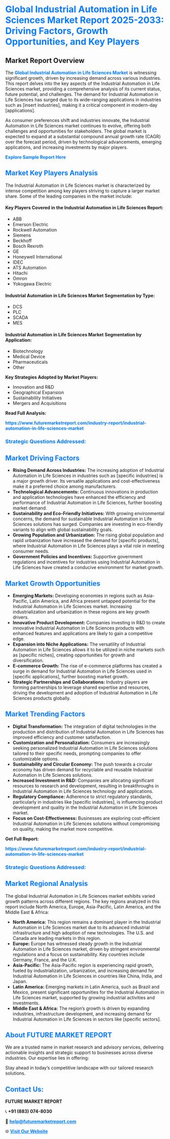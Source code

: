 <h1 style="color: #007BFF;">Global Industrial Automation in Life Sciences Market Report 2025-2033: Driving Factors, Growth Opportunities, and Key Players</h1>

<section id="overview">
<h2>Market Report Overview</h2>
<p>The <a href="https://www.futuremarketreport.com/industry-report/industrial-automation-in-life-sciences-market" style="color: #007BFF; text-decoration: none;"><strong>Global Industrial Automation in Life Sciences Market</strong></a> is witnessing significant growth, driven by increasing demand across various industries. This report delves into the key aspects of the Industrial Automation in Life Sciences market, providing a comprehensive analysis of its current status, future potential, and challenges. The demand for Industrial Automation in Life Sciences has surged due to its wide-ranging applications in industries such as [insert industries], making it a critical component in modern-day [applications].</p>
<p>As consumer preferences shift and industries innovate, the Industrial Automation in Life Sciences market continues to evolve, offering both challenges and opportunities for stakeholders. The global market is expected to expand at a substantial compound annual growth rate (CAGR) over the forecast period, driven by technological advancements, emerging applications, and increasing investments by major players.</p>
</section>

<section id="overview">
<p><a href="https://www.futuremarketreport.com/request-sample/reportId=86541" style="color: #007BFF; text-decoration: none;"><strong>Explore Sample Report Here</strong></a></p>
</section>

<section id="key-players">
<h2 style="color: #007BFF;">Market Key Players Analysis</h2>
<p>The Industrial Automation in Life Sciences market is characterized by intense competition among key players striving to capture a larger market share. Some of the leading companies in the market include:</p>
<h4>Key Players Covered in the Industrial Automation in Life Sciences Report:</h4>
<ul><li>ABB</li><li>Emerson Electric</li><li>Rockwell Automation</li><li>Siemens</li><li>Beckhoff</li><li>Bosch Rexroth</li><li>GE</li><li>Honeywell International</li><li>IDEC</li><li>ATS Automation</li><li>Hitachi</li><li>Omron</li><li>Yokogawa Electric</li></ul>
<h4>Industrial Automation in Life Sciences Market Segmentation by Type:</h4>
<ul><li>DCS</li><li>PLC</li><li>SCADA</li><li>MES</li></ul>

<h4>Industrial Automation in Life Sciences Market Segmentation by Application:</h4>
<ul><li>Biotechnology</li><li>Medical Device</li><li>Pharmaceuticals</li><li>Other</li></ul>
<p><strong>Key Strategies Adopted by Market Players:</strong></p>
<ul>
<li>Innovation and R&D</li>
<li>Geographical Expansion</li>
<li>Sustainability Initiatives</li>
<li>Mergers and Acquisitions</li>
</ul>
</section>

<section>
<p><strong>Read Full Analysis: </strong></p><a href="https://www.futuremarketreport.com/industry-report/industrial-automation-in-life-sciences-market" style="color: #007BFF; text-decoration: none;"><strong>https://www.futuremarketreport.com/industry-report/industrial-automation-in-life-sciences-market</strong></a>
<h3 style="color: #007BFF;">Strategic Questions Addressed:</h3>
</section>

<section id="driving-factors">
<h2 style="color: #007BFF;">Market Driving Factors</h2>
<ul>
<li><strong>Rising Demand Across Industries:</strong> The increasing adoption of Industrial Automation in Life Sciences in industries such as [specific industries] is a major growth driver. Its versatile applications and cost-effectiveness make it a preferred choice among manufacturers.</li>
<li><strong>Technological Advancements:</strong> Continuous innovations in production and application technologies have enhanced the efficiency and performance of Industrial Automation in Life Sciences, further boosting market demand.</li>
<li><strong>Sustainability and Eco-Friendly Initiatives:</strong> With growing environmental concerns, the demand for sustainable Industrial Automation in Life Sciences solutions has surged. Companies are investing in eco-friendly variants to align with global sustainability goals.</li>
<li><strong>Growing Population and Urbanization:</strong> The rising global population and rapid urbanization have increased the demand for [specific products], where Industrial Automation in Life Sciences plays a vital role in meeting consumer needs.</li>
<li><strong>Government Policies and Incentives:</strong> Supportive government regulations and incentives for industries using Industrial Automation in Life Sciences have created a conducive environment for market growth.</li>
</ul>
</section>

<section id="growth-opportunities">
<h2 style="color: #007BFF;">Market Growth Opportunities</h2>
<ul>
<li><strong>Emerging Markets:</strong> Developing economies in regions such as Asia-Pacific, Latin America, and Africa present untapped potential for the Industrial Automation in Life Sciences market. Increasing industrialization and urbanization in these regions are key growth drivers.</li>
<li><strong>Innovative Product Development:</strong> Companies investing in R&D to create innovative Industrial Automation in Life Sciences products with enhanced features and applications are likely to gain a competitive edge.</li>
<li><strong>Expansion into Niche Applications:</strong> The versatility of Industrial Automation in Life Sciences allows it to be utilized in niche markets such as [specific niches], creating opportunities for growth and diversification.</li>
<li><strong>E-commerce Growth:</strong> The rise of e-commerce platforms has created a surge in demand for Industrial Automation in Life Sciences used in [specific applications], further boosting market growth.</li>
<li><strong>Strategic Partnerships and Collaborations:</strong> Industry players are forming partnerships to leverage shared expertise and resources, driving the development and adoption of Industrial Automation in Life Sciences products globally.</li>
</ul>
</section>

<section id="trending-factors">
<h2 style="color: #007BFF;">Market Trending Factors</h2>
<ul>
<li><strong>Digital Transformation:</strong> The integration of digital technologies in the production and distribution of Industrial Automation in Life Sciences has improved efficiency and customer satisfaction.</li>
<li><strong>Customization and Personalization:</strong> Consumers are increasingly seeking personalized Industrial Automation in Life Sciences solutions tailored to their specific needs, prompting companies to offer customizable options.</li>
<li><strong>Sustainability and Circular Economy:</strong> The push towards a circular economy has driven demand for recyclable and reusable Industrial Automation in Life Sciences solutions.</li>
<li><strong>Increased Investment in R&D:</strong> Companies are allocating significant resources to research and development, resulting in breakthroughs in Industrial Automation in Life Sciences technology and applications.</li>
<li><strong>Regulatory Compliance:</strong> Adherence to strict regulatory standards, particularly in industries like [specific industries], is influencing product development and quality in the Industrial Automation in Life Sciences market.</li>
<li><strong>Focus on Cost-Effectiveness:</strong> Businesses are exploring cost-efficient Industrial Automation in Life Sciences solutions without compromising on quality, making the market more competitive.</li>
</ul>
</section>

<section>
<p><strong>Get Full Report: </strong></p><a href="https://www.futuremarketreport.com/industry-report/industrial-automation-in-life-sciences-market" style="color: #007BFF; text-decoration: none;"><strong>https://www.futuremarketreport.com/industry-report/industrial-automation-in-life-sciences-market</strong></a>
<h3 style="color: #007BFF;">Strategic Questions Addressed:</h3>
</section>


<section id="regional-analysis">
<h2 style="color: #007BFF;">Market Regional Analysis</h2>
<p>The global Industrial Automation in Life Sciences market exhibits varied growth patterns across different regions. The key regions analyzed in this report include North America, Europe, Asia-Pacific, Latin America, and the Middle East & Africa:</p>
<ul>
<li><strong>North America:</strong> This region remains a dominant player in the Industrial Automation in Life Sciences market due to its advanced industrial infrastructure and high adoption of new technologies. The U.S. and Canada are leading markets in this region.</li>
<li><strong>Europe:</strong> Europe has witnessed steady growth in the Industrial Automation in Life Sciences market, driven by stringent environmental regulations and a focus on sustainability. Key countries include Germany, France, and the U.K.</li>
<li><strong>Asia-Pacific:</strong> The Asia-Pacific region is experiencing rapid growth, fueled by industrialization, urbanization, and increasing demand for Industrial Automation in Life Sciences in countries like China, India, and Japan.</li>
<li><strong>Latin America:</strong> Emerging markets in Latin America, such as Brazil and Mexico, present significant opportunities for the Industrial Automation in Life Sciences market, supported by growing industrial activities and investments.</li>
<li><strong>Middle East & Africa:</strong> The region’s growth is driven by expanding industries, infrastructure development, and increasing demand for Industrial Automation in Life Sciences in sectors like [specific sectors].</li>
</ul>
</section>

<footer>
<h2 style="color: #007BFF;">About FUTURE MARKET REPORT</h2>
<p>We are a trusted name in market research and advisory services, delivering actionable insights and strategic support to businesses across diverse industries. Our expertise lies in offering:</p>

<p>Stay ahead in today’s competitive landscape with our tailored research solutions.</p>

<h2 style="color: #007BFF;">Contact Us:</h2>
<p><strong>FUTURE MARKET REPORT</strong></p>
<p>📞 <strong>+91 (883) 074-8030</strong></p>
<p>📧 <strong><a href="mailto:help@futuremarketreport.com" style="color: #007BFF;">help@futuremarketreport.com</a></strong></p>
<p>🌐 <strong><a href="https://www.futuremarketreport.com/" style="color: #007BFF;">Visit Our Website</a></strong></p>
</footer>